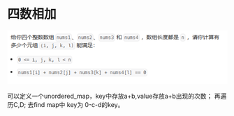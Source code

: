 # 四数相加

![Alt text](fig/image-3.png)

可以定义一个unordered_map，key中存放a+b,value存放a+b出现的次数；
再遍历C,D; 去find map中 key为 0-c-d的key。



